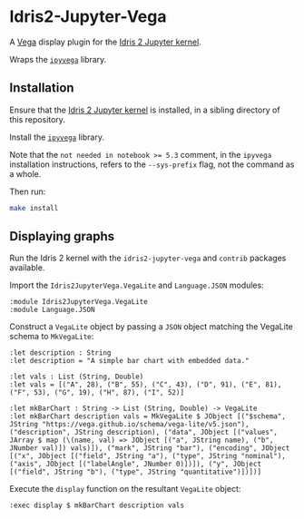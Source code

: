 # Idris2-Jupyter-Vega

A [Vega](https://github.com/vega/vega) display plugin for the [Idris 2 Jupyter kernel](https://github.com/madman-bob/idris2-jupyter).

Wraps the [`ipyvega`](https://github.com/vega/ipyvega/) library.

## Installation

Ensure that the [Idris 2 Jupyter kernel](https://github.com/madman-bob/idris2-jupyter)
is installed, in a sibling directory of this repository.

Install the [`ipyvega`](https://github.com/vega/ipyvega/) library.

Note that the `not needed in notebook >= 5.3` comment, in the `ipyvega` installation instructions, refers to the `--sys-prefix` flag, not the command as a whole.

Then run:

```bash
make install
```

## Displaying graphs

Run the Idris 2 kernel with the `idris2-jupyter-vega` and `contrib` packages available.

Import the `Idris2JupyterVega.VegaLite` and `Language.JSON` modules:
         
```idris2-repl
:module Idris2JupyterVega.VegaLite
:module Language.JSON
```

Construct a `VegaLite` object by passing a `JSON` object matching the VegaLite schema to `MkVegaLite`:

```idris2-repl
:let description : String
:let description = "A simple bar chart with embedded data."

:let vals : List (String, Double)
:let vals = [("A", 28), ("B", 55), ("C", 43), ("D", 91), ("E", 81), ("F", 53), ("G", 19), ("H", 87), ("I", 52)]

:let mkBarChart : String -> List (String, Double) -> VegaLite
:let mkBarChart description vals = MkVegaLite $ JObject [("$schema", JString "https://vega.github.io/schema/vega-lite/v5.json"), ("description", JString description), ("data", JObject [("values", JArray $ map (\(name, val) => JObject [("a", JString name), ("b", JNumber val)]) vals)]), ("mark", JString "bar"), ("encoding", JObject [("x", JObject [("field", JString "a"), ("type", JString "nominal"), ("axis", JObject [("labelAngle", JNumber 0)])]), ("y", JObject [("field", JString "b"), ("type", JString "quantitative")])])]
```

Execute the `display` function on the resultant `VegaLite` object:

```idris2-repl
:exec display $ mkBarChart description vals
```
